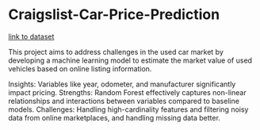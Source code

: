 # Craigslist-Car-Price-Prediction
[link to dataset](https://www.kaggle.com/datasets/austinreese/craigslist-carstrucks-data)

This project aims to address challenges in the used car market by developing a machine learning model to estimate the market value of used vehicles based on online listing information.

Insights: Variables like year, odometer, and manufacturer significantly impact pricing.
Strengths: Random Forest effectively captures non-linear relationships and interactions between variables compared to baseline models.
Challenges: Handling high-cardinality features and filtering noisy data from online marketplaces, and handling missing data better.
